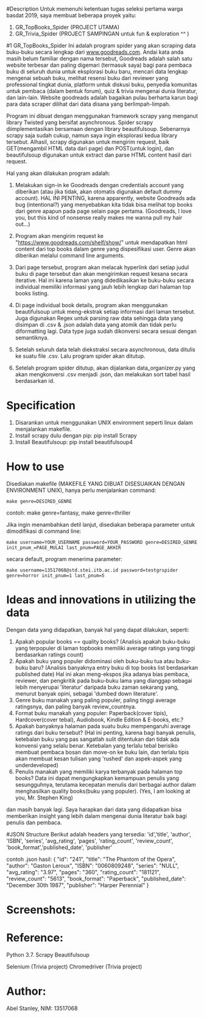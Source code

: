 #Description
Untuk memenuhi ketentuan tugas seleksi pertama warga basdat 2019, saya membuat beberapa proyek yaitu:
1. GR_TopBooks_Spider (PROJECT UTAMA)
2. GR_Trivia_Spider (PROJECT SAMPINGAN untuk fun & exploration ^^ )

#1 GR_TopBooks_Spider
Ini adalah program spider yang akan scraping data buku-buku secara lengkap dari www.goodreads.com. Andai kata anda masih belum familiar dengan nama tersebut, Goodreads adalah salah satu website terbesar dan paling digemari (termasuk saya) bagi para pembaca buku di seluruh dunia untuk eksplorasi buku baru, mencari data lengkap mengenai sebuah buku, melihat resensi buku dari reviewer yang professional tingkat dunia, platform untuk diskusi buku, penyedia komunitas untuk pembaca (dalam bentuk forum), quiz & trivia mengenai dunia literatur, dan lain-lain. Website goodreads adalah bagaikan pulau berharta karun bagi para data scraper dilihat dari data disana yang berlimpah-limpah.

Program ini dibuat dengan menggunakan framework scrapy yang menganut library Twisted yang bersifat asynchronous. Spider scrapy diimplementasikan bersamaan dengan library beautifulsoup. Sebenarnya scrapy saja sudah cukup, namun saya ingin eksplorasi kedua library tersebut. Alhasil, scrapy digunakan untuk mengirim request, baik GET(mengambil HTML data dari page) dan POST(untuk login), dan beautifulsoup digunakan untuk extract dan parse HTML content hasil dari request.

Hal yang akan dilakukan program adalah:
1. Melakukan sign-in ke Goodreads dengan credentials account yang diberikan (atau jika tidak, akan otomatis digunakan default dummy account). HAL INI PENTING, karena apparently, website Goodreads ada bug (intentional?) yang menyebabkan kita tidak bisa melihat top books dari genre apapun pada page selain page pertama. (Goodreads, I love you, but this kind of nonsense really makes me wanna pull my hair out...)

2. Program akan mengirim request ke "https://www.goodreads.com/shelf/show/<genre>" untuk mendapatkan html content dari top books dalam genre yang dispesifikasi user. Genre akan diberikan melalui command line arguments.

3. Dari page tersebut, program akan melacak hyperlink dari setiap judul buku di page tersebut dan akan mengirimkan request kesana secara iterative. Hal ini karena laman yang didedikasikan ke buku-buku secara individual memiliki informasi yang jauh lebih lengkap dari halaman top books listing.

4. Di page individual book details, program akan menggunakan beautifulsoup untuk meng-ekstrak setiap informasi dari laman tersebut. Juga digunakan Regex untuk parsing raw data sehingga data yang disimpan di .csv & .json adalah data yang atomik dan tidak perlu diformatting lagi. Data type juga sudah dikonversi secara sesuai dengan semantiknya.

5. Setelah seluruh data telah diekstraksi secara asynchronous, data ditulis ke suatu file .csv. Lalu program spider akan ditutup.

6. Setelah program spider ditutup, akan dijalankan data_organizer.py yang akan mengkonversi .csv menjadi .json, dan melakukan sort tabel hasil berdasarkan id.

# Specification
1. Disarankan untuk menggunakan UNIX environment seperti linux dalam menjalankan makefile.
2. Install scrapy dulu dengan pip: 
    pip install Scrapy
3. Install Beautifulsoup:
    pip install beautifulsoup4

# How to use
Disediakan makefile (MAKEFILE YANG DIBUAT DISESUAIKAN DENGAN ENVIRONMENT UNIX), hanya perlu menjalankan command:

    make genre=DESIRED_GENRE 

contoh: make genre=fantasy, make genre=thriller

Jika ingin menambahkan detil lanjut, disediakan beberapa parameter untuk dimodifikasi di command line:

    make username=YOUR_USERNAME password=YOUR_PASSWORD genre=DESIRED_GENRE init_pnum_=PAGE_MULAI last_pnum=PAGE_AKHIR

secara default, program menerima parameter: 
    
    make username=13517068@std.stei.itb.ac.id password=testgrspider genre=horror init_pnum=1 last_pnum=5

# Ideas and innovations in utilizing the data
Dengan data yang didapatkan, banyak hal yang dapat dilakukan, seperti:
1. Apakah popular books == quality books? (Analisis apakah buku-buku yang terpopuler di laman topbooks memiliki average ratings yang tinggi berdasarkan ratings count)
2. Apakah buku yang populer didominasi oleh buku-buku tua atau buku-buku baru? (Analisis banyaknya entry buku di top books list berdasarkan published date) Hal ini akan meng-ekspos jika adanya bias pembaca, reviewer, dan pengkritik pada buku-buku lama yang dianggap sebagai lebih menyerupai 'literatur' daripada buku zaman sekarang yang, menurut banyak opini, sebagai 'dumbed down literature'.
3. Genre buku manakah yang paling populer, paling tinggi average ratingsnya, dan paling banyak review_countnya.
4. Format buku manakah yang populer: Paperback(cover tipis), Hardcover(cover tebal), Audiobook, Kindle Edition & E-books, etc.?
5. Apakah banyaknya halaman pada suatu buku mempengaruhi average ratings dari buku tersebut? (Hal ini penting, karena bagi banyak penulis, ketebalan buku yang pas sangatlah sulit ditentukan dan tidak ada konvensi yang selalu benar. Ketebalan yang terlalu tebal berisiko membuat pembaca bosan dan move-on ke buku lain, dan terlalu tipis akan membuat kesan tulisan yang 'rushed' dan aspek-aspek yang underdeveloped)
6. Penulis manakah yang memiliki karya terbanyak pada halaman top books? Data ini dapat mengungkapkan kemampuan penulis yang sesungguhnya, terutama kecepatan menulis dari berbagai author dalam menghasilkan quality books(buku yang populer). (Yes, I am looking at you, Mr. Stephen King) 

dan masih banyak lagi. Saya harapkan dari data yang didapatkan bisa memberikan insight yang lebih dalam mengenai dunia literatur baik bagi penulis dan pembaca.

#JSON Structure
Berikut adalah headers yang tersedia:
'id','title', 'author', 'ISBN', 'series', 'avg_rating', 'pages', 'rating_count', 'review_count', 'book_format','published_date', 'publisher'

contoh .json hasil:
    {
        "id": "241",
        "title": "The Phantom of the Opera",
        "author": "Gaston Leroux",
        "ISBN": "0060809248",
        "series": "NULL",
        "avg_rating": "3.97",
        "pages": "360",
        "rating_count": "181121",
        "review_count": "5613",
        "book_format": "Paperback",
        "published_date": "December 30th 1987",
        "publisher": "Harper Perennial"
    }

# Screenshots:
# Reference:
  Python 3.7.
  Scrapy
  Beautifulsoup

  Selenium (Trivia project)
  Chromedriver (Trivia project)

# Author:
  Abel Stanley, NIM: 13517068
